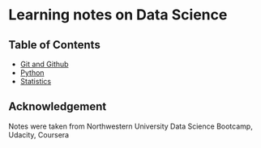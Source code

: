 # Learning notes on Data Science

## Table of Contents

- [Git and Github](git_and_github.md)
- [Python](python)
- [Statistics](statistics_basic.md)

## Acknowledgement

Notes were taken from Northwestern University Data Science Bootcamp, Udacity, Coursera